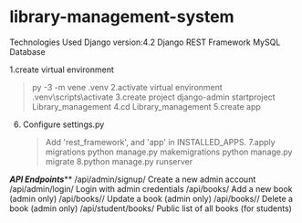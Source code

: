 # library-management-system

Technologies Used
   Django version:4.2
   Django REST Framework
   MySQL Database

1.create virtual environment
   >py -3 -m vene .venv
2.activate virtual environment
  >.venv\scripts\activate
3.create project
  >django-admin startproject Library_management
4.cd Library_management
5.create app
6. Configure settings.py
   >Add 'rest_framework', and 'app' in INSTALLED_APPS.
7.apply migrations
   >python manage.py makemigrations
   >python manage.py migrate
8.python manage.py runserver


*******API Endpoints*********
/api/admin/signup/	            Create a new admin account
/api/admin/login/	                  Login with admin credentials
/api/books/	                  Add a new book (admin only)
/api/books/<id>/	              Update a book (admin only)
/api/books/<id>/	          Delete a book (admin only)
/api/student/books/	            Public list of all books (for students)
